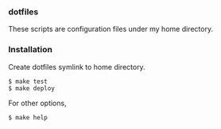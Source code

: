 ### dotfiles ###

These scripts are configuration files under my home directory.

### Installation ###

Create dotfiles symlink to home directory.

	$ make test
	$ make deploy

For other options,

	$ make help
